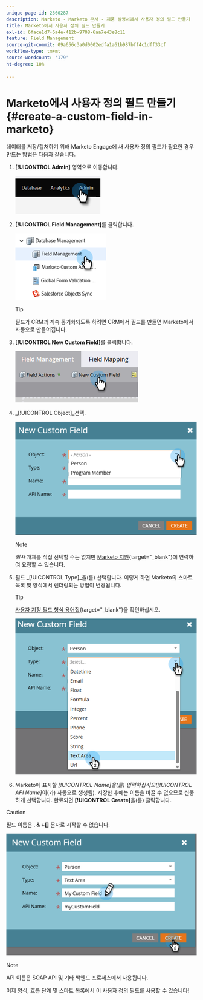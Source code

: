 ```yaml
---
unique-page-id: 2360287
description: Marketo - Marketo 문서 - 제품 설명서에서 사용자 정의 필드 만들기
title: Marketo에서 사용자 정의 필드 만들기
exl-id: 6face1d7-6a4e-412b-9708-6aa7e43e8c11
feature: Field Management
source-git-commit: 09a656c3a0d0002edfa1a61b987bff4c1dff33cf
workflow-type: tm+mt
source-wordcount: '179'
ht-degree: 10%

---
```


# Marketo에서 사용자 정의 필드 만들기 {#create-a-custom-field-in-marketo}

데이터를 저장/캡처하기 위해 Marketo Engage에 새 사용자 정의 필드가 필요한 경우 만드는 방법은 다음과 같습니다.

1. **[!UICONTROL Admin]** 영역으로 이동합니다.

   ![](assets/create-a-custom-field-in-marketo-1.png)

1. **[!UICONTROL Field Management]**&#x200B;를 클릭합니다.

   ![](assets/create-a-custom-field-in-marketo-2.png)

   >[!TIP]
   >
   >필드가 CRM과 계속 동기화되도록 하려면 CRM에서 필드를 만들면 Marketo에서 자동으로 만들어집니다.

1. **[!UICONTROL New Custom Field]**&#x200B;를 클릭합니다.

   ![](assets/create-a-custom-field-in-marketo-3.png)

1. _[!UICONTROL Object]_선택.

   ![](assets/create-a-custom-field-in-marketo-4.png)

   >[!NOTE]
   >
   >_회사_ 개체를 직접 선택할 수는 없지만 [Marketo 지원](https://nation.marketo.com/t5/support/ct-p/Support){target="_blank"}에 연락하여 요청할 수 있습니다.

1. 필드 _[!UICONTROL Type]_을(를) 선택합니다. 이렇게 하면 Marketo의 스마트 목록 및 양식에서 렌더링되는 방법이 변경됩니다.

   >[!TIP]
   >
   >[사용자 지정 필드 형식 용어집](/help/marketo/product-docs/administration/field-management/custom-field-type-glossary.md){target="_blank"}을 확인하십시오.

   ![](assets/create-a-custom-field-in-marketo-5.png)

1. Marketo에 표시할 _[!UICONTROL Name]_을(를) 입력하십시오(_[!UICONTROL API Name]_&#x200B;이(가) 자동으로 생성됨). 저장한 후에는 이름을 바꿀 수 없으므로 신중하게 선택합니다. 완료되면 **[!UICONTROL Create]**&#x200B;을(를) 클릭합니다.

>[!CAUTION]
>
>필드 이름은 **. &amp; +[]** 문자로 시작할 수 없습니다.

![](assets/create-a-custom-field-in-marketo-6.png)

>[!NOTE]
>
>API 이름은 SOAP API 및 기타 백엔드 프로세스에서 사용됩니다.

이제 양식, 흐름 단계 및 스마트 목록에서 이 사용자 정의 필드를 사용할 수 있습니다!
